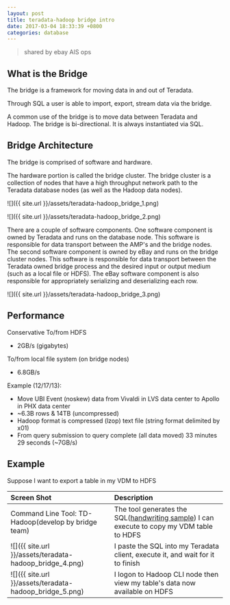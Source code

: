 ```yaml
---
layout: post
title: teradata-hadoop bridge intro
date: 2017-03-04 18:33:39 +0800
categories: database
---
```


> shared by ebay AIS ops

## What is the Bridge
The bridge is a framework for moving data in and out of Teradata.

Through SQL a user is able to import, export, stream data via the bridge.

A common use of the bridge is to move data between Teradata and Hadoop. The bridge is bi-directional. It is always instantiated via SQL.

## Bridge Architecture
The bridge is comprised of software and hardware.

The hardware portion is called the bridge cluster. The bridge cluster is a collection of nodes that have a high throughput network path to the Teradata database nodes (as well as the Hadoop data nodes).

![]({{ site.url }}/assets/teradata-hadoop_bridge_1.png)

![]({{ site.url }}/assets/teradata-hadoop_bridge_2.png)

There are a couple of software components. One software component is owned by Teradata and runs on the database node. This software is responsible for data transport between the AMP's and the bridge nodes. The second software component is owned by eBay and runs on the bridge cluster nodes. This software is responsible for data transport between the Teradata owned bridge process and the desired input or output medium (such as a local file or HDFS). The eBay software component is also
responsible for appropriately serializing and deserializing each row.

![]({{ site.url }}/assets/teradata-hadoop_bridge_3.png)

## Performance
Conservative To/from HDFS
- 2GB/s (gigabytes)

To/from local file system (on bridge nodes)
- 6.8GB/s

Example (12/17/13):
- Move UBI Event (noskew) data from Vivaldi in LVS data center to Apollo in PHX data center
- ~6.3B rows & 14TB (uncompressed)
- Hadoop format is compressed (lzop) text file (string format delimited by x01)
- From query submission to query complete (all data moved) 33 minutes 29 seconds (~7GB/s)

## Example
Suppose I want to export a table in my VDM to HDFS

| Screen Shot | Description |
| :---- | :---- |
| Command Line Tool: TD-Hadoop(develop by bridge team) | The tool generates the SQL([handwriting sample](https://github.com/genghuiluo/legacy/tree/master/teradata-hadoop-bridge)) I can execute to copy my VDM table to HDFS |
| ![]({{ site.url }}/assets/teradata-hadoop_bridge_4.png) | I paste the SQL into my Teradata client, execute it, and wait for it to finish |
| ![]({{ site.url }}/assets/teradata-hadoop_bridge_5.png) | I logon to Hadoop CLI node then view my table's data now available on HDFS |
